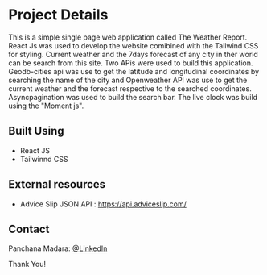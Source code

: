 # <b>Project Details</b>

<p>This is a simple single page web application called The Weather Report. React Js was used to develop the website comibined with the Tailwind CSS for styling. Current weather and the 7days forecast of any city in ther world can be search from this site. Two APis were used to build this application. Geodb-cities api was use to get the latitude and longitudinal coordinates by searching the name of the city and Openweather API was use to get the current weather and the forecast respective to the searched coordinates. Asyncpagination was used to build the search bar. The live clock was build using the "Moment js".</p>

## <b>Built Using</b>

- React JS
- Tailwinnd CSS

## <b>External resources</b>

- Advice Slip JSON API : https://api.adviceslip.com/

## <b>Contact</b>

Panchana Madara: [@LinkedIn](www.linkedin.com/in/panchana-madara/) <br>

Thank You!
